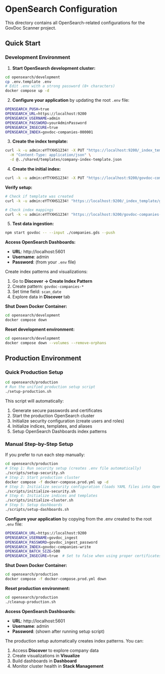 # OpenSearch Configuration

This directory contains all OpenSearch-related configurations for the GovDoc Scanner project.

## Quick Start

### Development Environment

1. **Start OpenSearch development cluster:**

```bash
cd opensearch/development
cp .env.template .env
# Edit .env with a strong password (8+ characters)
docker compose up -d
```

2. **Configure your application** by updating the root `.env` file:

```bash
OPENSEARCH_PUSH=true
OPENSEARCH_URL=https://localhost:9200
OPENSEARCH_USERNAME=admin
OPENSEARCH_PASSWORD=yourAdminPassword
OPENSEARCH_INSECURE=true
OPENSEARCH_INDEX=govdoc-companies-000001
```

3. **Create the index template:**

```bash
curl -k -u admin:eYTYXHS1234! -X PUT "https://localhost:9200/_index_template/govdoc-company-template" \
  -H "Content-Type: application/json" \
  -d @../shared/templates/company-index-template.json
```

4. **Create the initial index:**

```bash
curl -k -u admin:eYTYXHS1234! -X PUT "https://localhost:9200/govdoc-companies-000001"
```

**Verify setup:**

```bash
# Check if template was created
curl -k -u admin:eYTYXHS1234! "https://localhost:9200/_index_template/govdoc-company-template?pretty"

# Check index mappings
curl -k -u admin:eYTYXHS1234! "https://localhost:9200/govdoc-companies-000001/_mapping?pretty"
```

5. **Test data ingestion:**

```bash
npm start govdoc -- --input ./companies.gds --push
```

**Access OpenSearch Dashboards:**

- **URL**: http://localhost:5601
- **Username**: admin
- **Password**: (from your `.env` file)

Create index patterns and visualizations:

1. Go to **Discover -> Create Index Pattern**
2. Create pattern: `govdoc-companies-*`
3. Set time field: `scan_date`
4. Explore data in **Discover** tab

**Shut Down Docker Container:**

```bash
cd opensearch/development
docker compose down
```

**Reset development environment:**

```bash
cd opensearch/development
docker compose down --volumes --remove-orphans
```

## Production Environment

### Quick Production Setup

```bash
cd opensearch/production
# Run the unified production setup script
./setup-production.sh
```

This script will automatically:

1. Generate secure passwords and certificates
2. Start the production OpenSearch cluster
3. Initialize security configuration (create users and roles)
4. Initialize indices, templates, and aliases
5. Setup OpenSearch Dashboards index patterns

### Manual Step-by-Step Setup

If you prefer to run each step manually:

```bash
cd opensearch/production
# Step 1: Run security setup (creates .env file automatically)
./scripts/setup-security.sh
# Step 2: Start production cluster
docker compose -f docker-compose.prod.yml up -d
# Step 3: Initialize security configuration (loads YAML files into OpenSearch)
./scripts/initialize-security.sh
# Step 4: Initialize indices and templates
./scripts/initialize-cluster.sh
# Step 5: Setup dashboards
./scripts/setup-dashboards.sh
```

**Configure your application** by copying from the .env created to the root `.env` file:

```bash
OPENSEARCH_URL=https://localhost:9200
OPENSEARCH_USERNAME=govdoc_ingest
OPENSEARCH_PASSWORD=govdoc_ingest_password
OPENSEARCH_INDEX=govdoc-companies-write
OPENSEARCH_BATCH_SIZE=500
OPENSEARCH_INSECURE=true  # Set to false when using proper certificates
```

**Shut Down Docker Container:**

```bash
cd opensearch/production
docker compose -f docker-compose.prod.yml down
```

**Reset production environment:**

```bash
cd opensearch/production
./cleanup-production.sh
```

**Access OpenSearch Dashboards:**

- **URL**: http://localhost:5601
- **Username**: admin
- **Password**: (shown after running setup script)

The production setup automatically creates index patterns. You can:

1. Access **Discover** to explore company data
2. Create visualizations in **Visualize**
3. Build dashboards in **Dashboard**
4. Monitor cluster health in **Stack Management**
